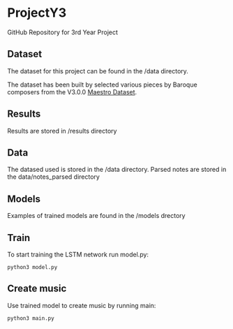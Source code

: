 # ProjectY3
GitHub Repository for 3rd Year Project

## Dataset
The dataset for this project can be found in the /data directory.

The dataset has been built by selected various pieces by Baroque composers from the V3.0.0 [Maestro Dataset](https://magenta.tensorflow.org/datasets/maestro). 

## Results
Results are stored in /results directory

## Data
The datased used is stored in the /data directory. Parsed notes are stored in the data/notes_parsed directory

## Models
Examples of trained models are found in the /models drectory

## Train
To start training the LSTM network run model.py:

```
python3 model.py
```

## Create music
Use trained model to create music by running main:
```
python3 main.py
```
